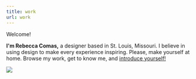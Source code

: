 ```yaml
---
title: work
url: work
---
```


<div class="flexy two-column-flex">
    <div class="welcome-text flexy-item" style="align-self: center;">
        <p class="lp-title">Welcome!</p>
        <p class="lp-text"><b>I'm Rebecca Comas,</b> a designer based in St. Louis, Missouri. I believe in using design to make every experience inspiring. Please, make yourself at home. Browse my work, get to know me, and <a href="/contact">introduce yourself!</a></p>
    </div>
    <div class="flexy-item">
        <img src="/images/me-circle-2x.png" loading="lazy" style="max-width: 90%;">
    </div>
 </div>
